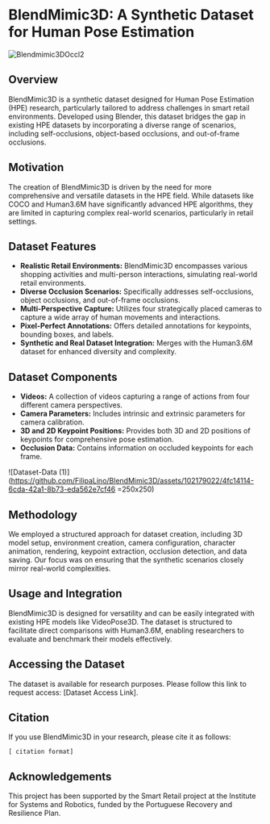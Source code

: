 # BlendMimic3D: A Synthetic Dataset for Human Pose Estimation
![Blendmimic3DOccl2](https://github.com/FilipaLino/BlendMimic3D/assets/102179022/f8c2147b-aadd-4a54-9500-09940f156373)

## Overview
BlendMimic3D is a synthetic dataset designed for Human Pose Estimation (HPE) research, particularly tailored to address challenges in smart retail environments. Developed using Blender, this dataset bridges the gap in existing HPE datasets by incorporating a diverse range of scenarios, including self-occlusions, object-based occlusions, and out-of-frame occlusions.

## Motivation
The creation of BlendMimic3D is driven by the need for more comprehensive and versatile datasets in the HPE field. While datasets like COCO and Human3.6M have significantly advanced HPE algorithms, they are limited in capturing complex real-world scenarios, particularly in retail settings.

## Dataset Features
- **Realistic Retail Environments:** BlendMimic3D encompasses various shopping activities and multi-person interactions, simulating real-world retail environments.
- **Diverse Occlusion Scenarios:** Specifically addresses self-occlusions, object occlusions, and out-of-frame occlusions.
- **Multi-Perspective Capture:** Utilizes four strategically placed cameras to capture a wide array of human movements and interactions.
- **Pixel-Perfect Annotations:** Offers detailed annotations for keypoints, bounding boxes, and labels.
- **Synthetic and Real Dataset Integration:** Merges with the Human3.6M dataset for enhanced diversity and complexity.

## Dataset Components
- **Videos:** A collection of videos capturing a range of actions from four different camera perspectives.
- **Camera Parameters:** Includes intrinsic and extrinsic parameters for camera calibration.
- **3D and 2D Keypoint Positions:** Provides both 3D and 2D positions of keypoints for comprehensive pose estimation.
- **Occlusion Data:** Contains information on occluded keypoints for each frame.

![Dataset-Data (1)](https://github.com/FilipaLino/BlendMimic3D/assets/102179022/4fc14114-6cda-42a1-8b73-eda562e7cf46 =250x250)

## Methodology
We employed a structured approach for dataset creation, including 3D model setup, environment creation, camera configuration, character animation, rendering, keypoint extraction, occlusion detection, and data saving. Our focus was on ensuring that the synthetic scenarios closely mirror real-world complexities.

## Usage and Integration
BlendMimic3D is designed for versatility and can be easily integrated with existing HPE models like VideoPose3D. The dataset is structured to facilitate direct comparisons with Human3.6M, enabling researchers to evaluate and benchmark their models effectively.

## Accessing the Dataset
The dataset is available for research purposes. Please follow this link to request access: [Dataset Access Link].

## Citation
If you use BlendMimic3D in your research, please cite it as follows:

```
[ citation format]
```

## Acknowledgements
This project has been supported by the Smart Retail project at the Institute for Systems and Robotics, funded by the Portuguese Recovery and Resilience Plan.

